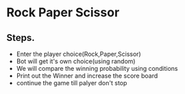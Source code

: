 # Rock Paper Scissor
## Steps.
* Enter the player choice(Rock,Paper,Scissor)
* Bot will get it's own choice(using random)
* We will compare the winning probability using conditions
* Print out the Winner and increase the score board
* continue the game till palyer don't stop

